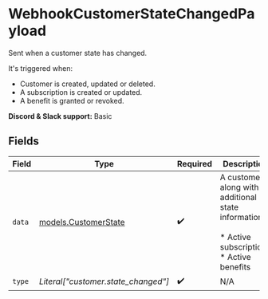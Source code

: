 # WebhookCustomerStateChangedPayload

Sent when a customer state has changed.

It's triggered when:

* Customer is created, updated or deleted.
* A subscription is created or updated.
* A benefit is granted or revoked.

**Discord & Slack support:** Basic


## Fields

| Field                                                                                         | Type                                                                                          | Required                                                                                      | Description                                                                                   | Example                                                                                       |
| --------------------------------------------------------------------------------------------- | --------------------------------------------------------------------------------------------- | --------------------------------------------------------------------------------------------- | --------------------------------------------------------------------------------------------- | --------------------------------------------------------------------------------------------- |
| `data`                                                                                        | [models.CustomerState](../models/customerstate.md)                                            | :heavy_check_mark:                                                                            | A customer along with additional state information:<br/><br/>* Active subscriptions<br/>* Active benefits |                                                                                               |
| `type`                                                                                        | *Literal["customer.state_changed"]*                                                           | :heavy_check_mark:                                                                            | N/A                                                                                           | customer.state_changed                                                                        |